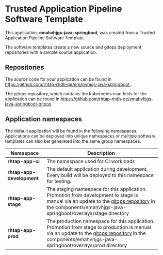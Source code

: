 # Trusted Application Pipeline Software Template

This application, **emahvhjgs-java-springboot**, was created from a Trusted Application Pipeline Software Template.

The software templates create a new source and gitops deployment repositories with a sample source application. 

## Repositories

The source code for your application can be found in [https://github.com/rhtap-rhdh-qe/emahvhjgs-java-springboot ](https://github.com/rhtap-rhdh-qe/emahvhjgs-java-springboot ).
 
The gitops repository, which contains the kubernetes manifests for the application can be found in 
[https://github.com/rhtap-rhdh-qe/emahvhjgs-java-springboot-gitops ](https://github.com/rhtap-rhdh-qe/emahvhjgs-java-springboot-gitops ) 

## Application namespaces 

The default application will be found in the following namespaces. Applications can be deployed into unique namespaces or multiple software templates can also bet generated into the same group namespaces.  

|  Namespace   |  Description   |  
| -------- | -------- |
| **rhtap-app-ci** | The namespace used for CI workloads |
| **rhtap-app-development** | The default application during development. Every build will be deployed to this namespace for testing. |
| **rhtap-app-stage** | The staging namespace for this application. Promotion from development to stage is manual via an update to the [gitops repository](https://github.com/rhtap-rhdh-qe/emahvhjgs-java-springboot-gitops ) in the components/emahvhjgs-java-springboot/overlays/stage directory |
| **rhtap-app-prod** | The production namespace for this application. Promotion from stage to production is manual via an update to the [gitops repository](https://github.com/rhtap-rhdh-qe/emahvhjgs-java-springboot-gitops ) in the components/emahvhjgs-java-springboot/overlays/prod directory |